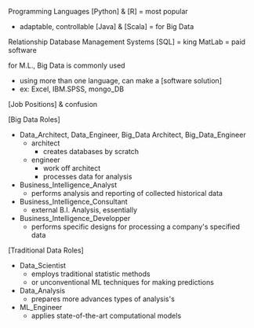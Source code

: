 Programming Languages
[Python] & [R] = most popular
- adaptable, controllable 
[Java] & [Scala] = for Big Data

Relationship Database Management Systems
[SQL] = king
MatLab = paid software

for M.L., Big Data is commonly used
- using more than one language, can make a [software solution]
- ex: Excel, IBM.SPSS, mongo_DB

[Job Positions] & confusion

[Big Data Roles]
- Data_Architect, Data_Engineer, Big_Data Architect, Big_Data_Engineer
	- architect
		- creates databases by scratch
	- engineer
		- work off architect
		- processes data for analysis
- Business_Intelligence_Analyst
	- performs analysis and reporting of collected historical data
- Business_Intelligence_Consultant
	- external B.I. Analysis, essentially
- Business_Intelligence_Developper
	- performs specific designs for processing a company's specified data

[Traditional Data Roles]
- Data_Scientist
	- employs traditional statistic methods 
	- or unconventional ML techniques for making predictions
- Data_Analysis
	- prepares more advances types of analysis's
- ML_Engineer 
	- applies state-of-the-art computational models